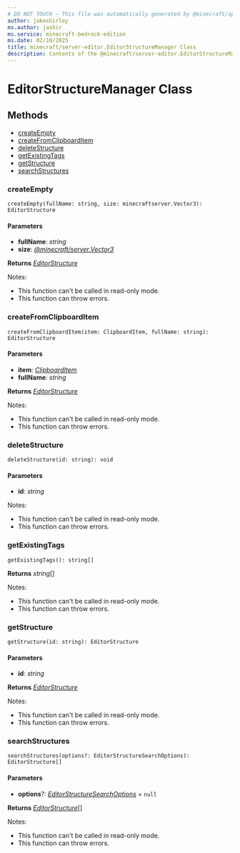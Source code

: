 ```yaml
---
# DO NOT TOUCH — This file was automatically generated by @minecraft/api-docs-generator, to report problems file an issue at https://github.com/Mojang/minecraft-scripting-libraries
author: jakeshirley
ms.author: jashir
ms.service: minecraft-bedrock-edition
ms.date: 02/10/2025
title: minecraft/server-editor.EditorStructureManager Class
description: Contents of the @minecraft/server-editor.EditorStructureManager class.
---
```

# EditorStructureManager Class

## Methods
- [createEmpty](#createempty)
- [createFromClipboardItem](#createfromclipboarditem)
- [deleteStructure](#deletestructure)
- [getExistingTags](#getexistingtags)
- [getStructure](#getstructure)
- [searchStructures](#searchstructures)

### **createEmpty**
`
createEmpty(fullName: string, size: minecraftserver.Vector3): EditorStructure
`

#### **Parameters**
- **fullName**: *string*
- **size**: [*@minecraft/server.Vector3*](../../../scriptapi/minecraft/server/Vector3.md)

**Returns** [*EditorStructure*](EditorStructure.md)
  
Notes:
- This function can't be called in read-only mode.
- This function can throw errors.

### **createFromClipboardItem**
`
createFromClipboardItem(item: ClipboardItem, fullName: string): EditorStructure
`

#### **Parameters**
- **item**: [*ClipboardItem*](ClipboardItem.md)
- **fullName**: *string*

**Returns** [*EditorStructure*](EditorStructure.md)
  
Notes:
- This function can't be called in read-only mode.
- This function can throw errors.

### **deleteStructure**
`
deleteStructure(id: string): void
`

#### **Parameters**
- **id**: *string*
  
Notes:
- This function can't be called in read-only mode.
- This function can throw errors.

### **getExistingTags**
`
getExistingTags(): string[]
`

**Returns** *string*[]
  
Notes:
- This function can't be called in read-only mode.
- This function can throw errors.

### **getStructure**
`
getStructure(id: string): EditorStructure
`

#### **Parameters**
- **id**: *string*

**Returns** [*EditorStructure*](EditorStructure.md)
  
Notes:
- This function can't be called in read-only mode.
- This function can throw errors.

### **searchStructures**
`
searchStructures(options?: EditorStructureSearchOptions): EditorStructure[]
`

#### **Parameters**
- **options**?: [*EditorStructureSearchOptions*](EditorStructureSearchOptions.md) = `null`

**Returns** [*EditorStructure*](EditorStructure.md)[]
  
Notes:
- This function can't be called in read-only mode.
- This function can throw errors.
